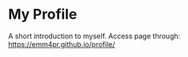 # My Profile
A short introduction to myself. Access page through: https://emm4pr.github.io/profile/


